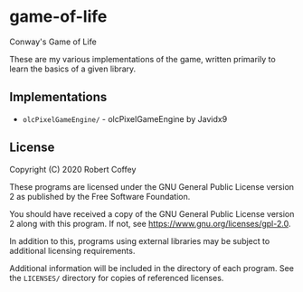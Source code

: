 # game-of-life

Conway's Game of Life

These are my various implementations of the game, written primarily to learn the
basics of a given library.

## Implementations

- `olcPixelGameEngine/` - olcPixelGameEngine by Javidx9

## License

Copyright (C) 2020 Robert Coffey

These programs are licensed under the GNU General Public License version 2 as
published by the Free Software Foundation.

You should have received a copy of the GNU General Public License version 2
along with this program. If not, see <https://www.gnu.org/licenses/gpl-2.0>.

In addition to this, programs using external libraries may be subject to
additional licensing requirements.

Additional information will be included in the directory of each program. See
the `LICENSES/` directory for copies of referenced licenses.
